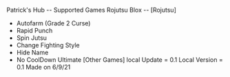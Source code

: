 Patrick's Hub
-- Supported Games Rojutsu Blox -- 
[Rojutsu]
- Autofarm (Grade 2 Curse)
- Rapid Punch
- Spin Jutsu
- Change Fighting Style
- Hide Name
- No CoolDown Ultimate
[Other Games]
local Update = 0.1
Local Version = 0.1
Made on 6/9/21
